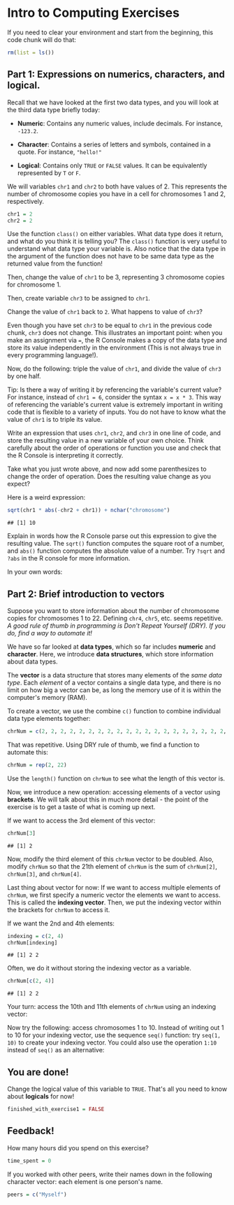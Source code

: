 # Intro to Computing Exercises

If you need to clear your environment and start from the beginning, this code chunk will do that:


```r
rm(list = ls())
```

## Part 1: Expressions on numerics, characters, and logical.

Recall that we have looked at the first two data types, and you will look at the third data type briefly today:

-   **Numeric**: Contains any numeric values, include decimals. For instance, `-123.2`.

-   **Character**: Contains a series of letters and symbols, contained in a quote. For instance, `"hello!"`

-   **Logical**: Contains only `TRUE` or `FALSE` values. It can be equivalently represented by `T` or `F`.

We will variables `chr1` and `chr2` to both have values of 2. This represents the number of chromosome copies you have in a cell for chromosomes 1 and 2, respectively.


```r
chr1 = 2
chr2 = 2
```

Use the function `class()` on either variables. What data type does it return, and what do you think it is telling you? The `class()` function is very useful to understand what data type your variable is. Also notice that the data type in the argument of the function does not have to be same data type as the returned value from the function!



Then, change the value of `chr1` to be 3, representing 3 chromosome copies for chromosome 1.



Then, create variable `chr3` to be assigned to `chr1`.



Change the value of `chr1` back to `2`. What happens to value of `chr3`?



Even though you have set `chr3` to be equal to `chr1` in the previous code chunk, `chr3` does not change. This illustrates an important point: when you make an assignment via `=`, the R Console makes a copy of the data type and store its value independently in the environment (This is not always true in every programming language!).

Now, do the following: triple the value of `chr1`, and divide the value of `chr3` by one half.

Tip: Is there a way of writing it by referencing the variable's current value? For instance, instead of `chr1 = 6`, consider the syntax `x = x * 3`. This way of referencing the variable's current value is extremely important in writing code that is flexible to a variety of inputs. You do not have to know what the value of `chr1` is to triple its value.



Write an expression that uses `chr1`, `chr2`, and `chr3` in one line of code, and store the resulting value in a new variable of your own choice. Think carefully about the order of operations or function you use and check that the R Console is interpreting it correctly.



Take what you just wrote above, and now add some parenthesizes to change the order of operation. Does the resulting value change as you expect?



Here is a weird expression:


```r
sqrt(chr1 * abs(-chr2 + chr1)) + nchar("chromosome")
```

```
## [1] 10
```

Explain in words how the R Console parse out this expression to give the resulting value. The `sqrt()` function computes the square root of a number, and `abs()` function computes the absolute value of a number. Try `?sqrt` and `?abs` in the R console for more information.

In your own words:

## Part 2: Brief introduction to vectors

Suppose you want to store information about the number of chromosome copies for chromosomes 1 to 22. Defining `chr4`, `chr5`, etc. seems repetitive. *A good rule of thumb in programming is Don't Repeat Yourself (DRY). If you do, find a way to automate it!*

We have so far looked at **data types**, which so far includes **numeric** and **character**. Here, we introduce **data structures**, which store information about data types.

The **vector** is a data structure that stores many elements of the *same data type*. Each *element* of a vector contains a single data type, and there is no limit on how big a vector can be, as long the memory use of it is within the computer's memory (RAM).

To create a vector, we use the combine `c()` function to combine individual data type elements together:


```r
chrNum = c(2, 2, 2, 2, 2, 2, 2, 2, 2, 2, 2, 2, 2, 2, 2, 2, 2, 2, 2, 2, 2, 2)
```

That was repetitive. Using DRY rule of thumb, we find a function to automate this:


```r
chrNum = rep(2, 22)
```

Use the `length()` function on `chrNum` to see what the length of this vector is.



Now, we introduce a new operation: accessing elements of a vector using **brackets**. We will talk about this in much more detail - the point of the exercise is to get a taste of what is coming up next.

If we want to access the 3rd element of this vector:


```r
chrNum[3]
```

```
## [1] 2
```

Now, modify the third element of this `chrNum` vector to be doubled. Also, modify `chrNum` so that the 21th element of `chrNum` is the sum of `chrNum[2]`, `chrNum[3]`, and `chrNum[4]`.



Last thing about vector for now: If we want to access multiple elements of `chrNum`, we first specify a numeric vector the elements we want to access. This is called the **indexing vector**. Then, we put the indexing vector within the brackets for `chrNum` to access it.

If we want the 2nd and 4th elements:


```r
indexing = c(2, 4)
chrNum[indexing]
```

```
## [1] 2 2
```

Often, we do it without storing the indexing vector as a variable.


```r
chrNum[c(2, 4)]
```

```
## [1] 2 2
```

Your turn: access the 10th and 11th elements of `chrNum` using an indexing vector:



Now try the following: access chromosomes 1 to 10. Instead of writing out 1 to 10 for your indexing vector, use the sequence `seq()` function: try `seq(1, 10)` to create your indexing vector. You could also use the operation `1:10` instead of `seq()` as an alternative:



## You are done!

Change the logical value of this variable to `TRUE`. That's all you need to know about **logicals** for now!


```r
finished_with_exercise1 = FALSE
```

## Feedback!

How many hours did you spend on this exercise?


```r
time_spent = 0 
```

If you worked with other peers, write their names down in the following character vector: each element is one person's name.


```r
peers = c("Myself")
```

